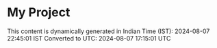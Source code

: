 # My Project

This content is dynamically generated in Indian Time (IST): 2024-08-07 22:45:01 IST
Converted to UTC: 2024-08-07 17:15:01 UTC
